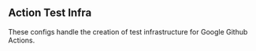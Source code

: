 ## Action Test Infra

These configs handle the creation of test infrastructure for Google Github Actions. 